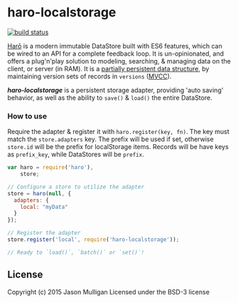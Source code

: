 # haro-localstorage

[![build status](https://secure.travis-ci.org/avoidwork/haro-localstorage.svg)](http://travis-ci.org/avoidwork/haro-localstorage)

[Harō](http://haro.rocks) is a modern immutable DataStore built with ES6 features, which can be wired to an API for a 
complete feedback loop. It is un-opinionated, and offers a plug'n'play solution to modeling, searching, & managing data 
on the client, or server (in RAM). It is a [partially persistent data structure](https://en.wikipedia.org/wiki/Persistent_data_structure), by maintaining version sets of records in `versions` ([MVCC](https://en.wikipedia.org/wiki/Multiversion_concurrency_control)).

***haro-localstorage*** is a persistent storage adapter, providing 'auto saving' behavior, as well as the ability to 
`save()` & `load()` the entire DataStore.

### How to use
Require the adapter & register it with `haro.register(key, fn)`. The key must match the `store.adapters` key. The prefix 
will be used if set, otherwise `store.id` will be the prefix for localStorage items. Records will be have keys as `prefix_key`, while 
DataStores will be `prefix`.

```javascript
var haro = require('haro'),
    store;

// Configure a store to utilize the adapter
store = haro(null, {
  adapters: {
    local: "myData"
  }
});

// Register the adapter
store.register('local', require('haro-localstorage'));

// Ready to `load()`, `batch()` or `set()`!
```

## License
Copyright (c) 2015 Jason Mulligan
Licensed under the BSD-3 license
